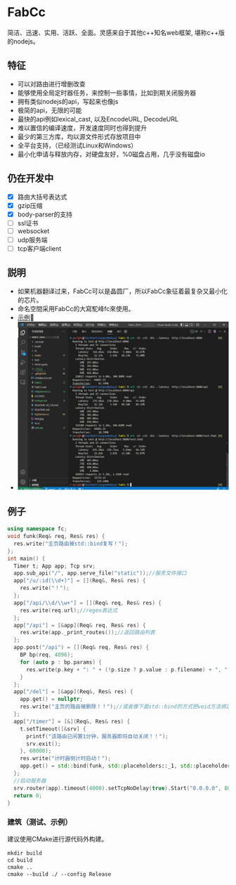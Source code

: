 # FabCc
简洁、迅速、实用、活跃、全面。灵感来自于其他c++知名web框架, 堪称c++版的nodejs。

## 特征
- 可以对路由进行增删改查
- 能够使用全局定时器任务，来控制一些事情，比如到期关闭服务器
- 拥有类似nodejs的api，写起来也像js
- 极简的api，无限的可能
- 最快的api例如lexical_cast, 以及EncodeURL, DecodeURL
- 难以置信的编译速度，开发速度同时也得到提升
- 最少的第三方库，均以源文件形式存放项目中
- 全平台支持，（已经测试Linux和Windows）
- 最小化申请与释放内存，对硬盘友好，%0磁盘占用，几乎没有磁盘io

## 仍在开发中
- [x] 路由大括号表达式
- [x] gzip压缩
- [x] body-parser的支持
- [ ] ssl证书
- [ ] websocket
- [ ] udp服务端
- [ ] tcp客户端client

## 説明
- 如果机器翻译过来，FabCc可以是晶圆厂，所以FabCc象征着最复杂又最小化的芯片。
- 命名空間采用FabCc的大寫駝峰fc來使用。
- [示例](http://8.129.58.72:8080/)🚀
- ![测试](./test.jpg)

## 例子
```c++
using namespace fc;
void funk(Req& req, Res& res) {
  res.write("主页路由被std::bind复写！");
};
int main() {
  Timer t; App app; Tcp srv;
  app.sub_api("/", app.serve_file("static"));//服务文件接口
  app["/u/:id(\\d+)"] = [](Req&, Res& res) {
	res.write("！");
  };
  app["/api/\\d/\\w+"] = [](Req& req, Res& res) {
	res.write(req.url);//regex表达式
  };
  app["/api"] = [&app](Req& req, Res& res) {
	res.write(app._print_routes());//返回路由列表
  };
  app.post("/api") = [](Req& req, Res& res) {
	BP bp(req, 4096);
	for (auto p : bp.params) {
	  res.write(p.key + ": " + (!p.size ? p.value : p.filename) + ", ");
	}
  };
  app["/del"] = [&app](Req&, Res& res) {
	app.get() = nullptr;
	res.write("主页的路由被删除！！");//或者像下面std::bind的方式把void方法绑定都行
  };
  app["/timer"] = [&](Req&, Res& res) {
	t.setTimeout([&srv] {
	  printf("该路由已闲置1分钟，服务器即将自动关闭！！");
	  srv.exit();
	}, 60000);
	res.write("计时器倒计时启动！");
	app.get() = std::bind(funk, std::placeholders::_1, std::placeholders::_2);
  };
  //启动服务器
  srv.router(app).timeout(4000).setTcpNoDelay(true).Start("0.0.0.0", 8080);
  return 0;
}
```

### 建筑（测试、示例）
建议使用CMake进行源代码外构建。
```
mkdir build
cd build
cmake ..
cmake --build ./ --config Release
```
